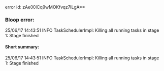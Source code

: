 error id: zAe00lCq9wMOKfvqz7ILgA==
### Bloop error:

25/06/17 14:43:51 INFO TaskSchedulerImpl: Killing all running tasks in stage 1: Stage finished
#### Short summary: 

25/06/17 14:43:51 INFO TaskSchedulerImpl: Killing all running tasks in stage 1: Stage finished